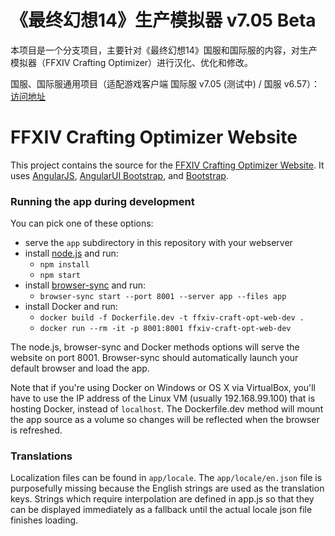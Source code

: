 # 《最终幻想14》生产模拟器 v7.05 Beta
本项目是一个分支项目，主要针对《最终幻想14》国服和国际服的内容，对生产模拟器（FFXIV Crafting Optimizer）进行汉化、优化和修改。

国服、国际服通用项目（适配游戏客户端 国际服 v7.05 (测试中) / 国服 v6.57）：[访问地址](https://yyyy.games/crafter/)

# FFXIV Crafting Optimizer Website

This project contains the source for the [FFXIV Crafting Optimizer Website](http://ffxiv.lokyst.net/). It uses [AngularJS](http://angularjs.org/), [AngularUI Bootstrap](http://angular-ui.github.io/bootstrap/), and [Bootstrap](http://getbootstrap.com/).

### Running the app during development

You can pick one of these options:

* serve the `app` subdirectory in this repository with your webserver
* install [node.js](https://nodejs.org/) and run:
  * `npm install`
  * `npm start`
* install [browser-sync](https://www.browsersync.io/) and run:
  * `browser-sync start --port 8001 --server app --files app`
* install Docker and run:
  * `docker build -f Dockerfile.dev -t ffxiv-craft-opt-web-dev .`
  * `docker run --rm -it -p 8001:8001 ffxiv-craft-opt-web-dev`

The node.js, browser-sync and Docker methods options will serve the website on port 8001. Browser-sync should automatically launch your default browser and load the app.

Note that if you're using Docker on Windows or OS X via VirtualBox, you'll have to use the IP address of the Linux VM (usually 192.168.99.100) that is hosting Docker, instead of `localhost`. The Dockerfile.dev method will mount the app source as a volume so changes will be reflected when the browser is refreshed.

### Translations

Localization files can be found in `app/locale`. The `app/locale/en.json` file is purposefully missing because the English strings are used as the translation keys. Strings which require interpolation are defined in app.js so that they can be displayed immediately as a fallback until the actual locale json file finishes loading.
